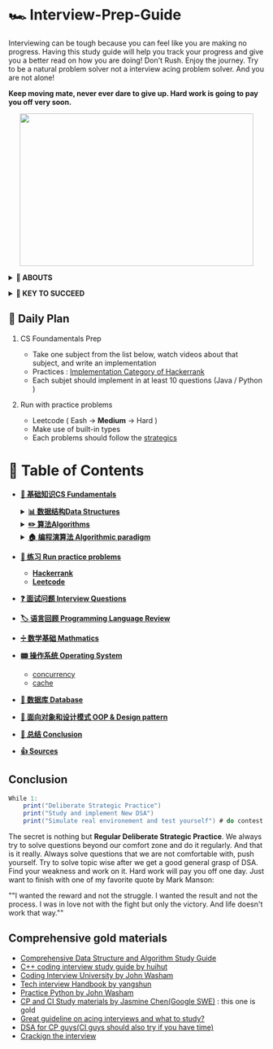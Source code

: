 # 🏎 Interview-Prep-Guide
Interviewing can be tough because you can feel like you are making no progress. Having this study guide will help you track your progress and give you a better read on how you are doing! Don't Rush. Enjoy the journey. Try to be a natural problem solver not a interview acing problem solver. And you are not alone!  

**Keep moving mate, never ever dare to give up. Hard work is going to pay you off very soon.**

<p align="center">
  <img width="460" height="300" src="https://media.giphy.com/media/KWQy384u0Rn9bCvwMa/giphy.gif">
</p>

<b><details><summary>👀 ABOUTS</summary></b>	

🕵 This repository is a summary of the basic knowledge of recruiting job seekers and beginners in the direction of SDE, including programming language, data structure, algorithm, programming paradigm, system, network and other domain knowledge 

Due to my limited level, the knowledge points in the warehouse are from my original, reading notes, books, blog posts, etc. Non-original has been marked with the source, if there is any omission, please issue an issue.
</details>

<b><details><summary>🔑 KEY TO SUCCEED</summary></b>	

## 🏁 Deliberate Strategic : Practice (KEY TO SUCCEED)
- **Retaining Computer Science Knowledge**
1. Review cs fundamentatals and summarize
2. Start doing coding interview questions while you're learning data structures and algorithms. 
3. Review and review 
 
- **Keep Practics**
1. Use Leetcode to practices different problems 
2. Take a break from programming problems for a half hour and go through your flashcards.

## 💻 Coding problem practices
- **Gathering requirements** : consider the constraint for the problem and its edge cases 
- **Problem recognition** : where the right data structures and algorithms fit in
- **Brain storm** : talking your way through the solution like you will in the interview including performance analysis 
- **Testing your solutions**

</details>


## 📅 Daily Plan 
1. CS Foundamentals Prep 
	- Take one subject from the list below, watch videos about that subject, and write an implementation 
	- Practices : [Implementation Category of Hackerrank](https://www.hackerrank.com/domains/algorithms?filters%5Bsubdomains%5D%5B%5D=implementation&badge_type=problem-solving)
	- Each subjet should implement in at least 10 questions (Java / Python )
	
2. Run with practice problems 
	- Leetcode ( Eash -> **Medium** -> Hard )
	- Make use of built-in types
	- Each problems should follow the [strategics](https://github.com/waiyulam/Interview-Prep-Guide/tree/master/Leetcode)

# 📄 Table of Contents 
- [**📖 基础知识CS Fundamentals**](https://github.com/waiyulam/Interview-Prep-Guide/tree/master/BasicsReview)
	<details>
	<summary><b><a href="https://github.com/waiyulam/Interview-Prep-Guide/tree/master/BasicsReview/datastructure">📊 数据结构Data Structures</a></b></summary>
	<br>

	- [数组 Arrays](https://github.com/waiyulam/Interview-Prep-Guide/tree/master/BasicsReview/datastructure#Arrays)
	- [链式结构 Linked List（TODO)](https://github.com/waiyulam/Interview-Prep-Guide/tree/master/BasicsReview/datastructure#Linked-Lists)
	- [栈和队列 Stacks & Queues &Double-ended Queue （TODO)](https://github.com/waiyulam/Interview-Prep-Guide/tree/master/BasicsReview/datastructure#Stacks-and-Queues)
	- [哈希表 Hash Tables（TODO)](https://github.com/waiyulam/Interview-Prep-Guide/tree/master/BasicsReview/datastructure#Hash-Table)
	- [树 Trees（TODO)](https://github.com/waiyulam/Interview-Prep-Guide/tree/master/BasicsReview/datastructure#Trees)
	- [字典/前缀树 Trie（TODO)](https://github.com/waiyulam/Interview-Prep-Guide/tree/master/BasicsReview/datastructure#Tries)
	- [堆/优先队列Heaps&Priority Queue（TODO)](https://github.com/waiyulam/Interview-Prep-Guide/tree/master/BasicsReview/datastructure#Heap&PriorityQueue&Binary-Heap)
	- [图 Graphs（TODO)](https://github.com/waiyulam/Interview-Prep-Guide/tree/master/BasicsReview/datastructure#Graphs)
	- [Others（TODO)](https://github.com/waiyulam/Interview-Prep-Guide/tree/master/BasicsReview/datastructure#Others-DS)

	</details>
	
	<details>
	<summary><b><a href="https://github.com/waiyulam/Interview-Prep-Guide/tree/master/BasicsReview/algorithms">✏️  算法Algorithms</a></b></summary>
	<br>

	- [介绍 Introduction to Algorithms](https://github.com/waiyulam/Interview-Prep-Guide/tree/master/BasicsReview/algorithms)
		- [时间空间复杂度 Time&Space Complexity](https://github.com/waiyulam/Interview-Prep-Guide/tree/master/BasicsReview/algorithms#Time-and-Space-Complexity)
		- [递归&迭代 Recursion](https://github.com/waiyulam/Interview-Prep-Guide/tree/master/BasicsReview/algorithms#Recursion-and-analysis-of-recurrence-relations)
		- [NP问题 NP problem (TODO)](https://github.com/waiyulam/Interview-Prep-Guide/tree/master/BasicsReview/algorithms#NP-program)
	- [搜索 Searching  (TODO)](https://github.com/waiyulam/Interview-Prep-Guide/tree/master/BasicsReview/algorithms/search)
	- [排序 Sorting   (TODO)](https://github.com/waiyulam/Interview-Prep-Guide/tree/master/BasicsReview/algorithms/sorting)
	- [图论 Graph Theory   (TODO)](https://github.com/waiyulam/Interview-Prep-Guide/tree/master/BasicsReview/algorithms/graphtheory)
	- [字符串处理 String Manipulation  (TODO)](https://github.com/waiyulam/Interview-Prep-Guide/tree/master/BasicsReview/algorithms/stringManipulation)
	- [二进制处理 Bit Manipulation   (TODO)](https://github.com/waiyulam/Interview-Prep-Guide/tree/master/BasicsReview/algorithms/bitManipulation)

	</details>
	
	<details>
	<summary><b><a href="https://github.com/waiyulam/Interview-Prep-Guide/tree/master/BasicsReview/paradigm">🏠 编程演算法 Algorithmic paradigm</a></b></summary>
	<br>

	- [分治法 Divide and Conquer](https://github.com/waiyulam/Interview-Prep-Guide/tree/master/BasicsReview/paradigm#Divide-and-Conquer-algorithms)
	- [贪婪演算法 Greedy Algorithms](https://github.com/waiyulam/Interview-Prep-Guide/tree/master/BasicsReview/paradigm#Greedy-Algorithms)
	- [回溯法&分枝界限法 Backtracking & Branch and Bound](https://github.com/waiyulam/Interview-Prep-Guide/tree/master/BasicsReview/paradigm#Backtracking)
	- [动态规划 Big Guy: Dynamic Programming and memoization 😭（TODO)](https://github.com/waiyulam/Interview-Prep-Guide/tree/master/BasicsReview/paradigm#Dynamic-Programming-and-memoization)

	</details>
	
	
- [**🧯 练习 Run practice problems**]()
	* [**Hackerrank**]()
	* [**Leetcode**]()
	
- [**❓ 面试问题 Interview Questions**]()

- [**🏷 语言回顾 Programming Language Review**]()

- [**➗ 数学基础 Mathmatics**]()

- [**📟 操作系统 Operating System**]()
	+ [concurrency]()
	+ [cache]()
- [**💾 数据库 Database**]()

- [**📏 面向对象和设计模式 OOP & Design pattern**]()

- [**🍭 总结 Conclusion**](#Conclusion)

- [**👍 Sources**](#Comprehensive-gold-materials)

## Conclusion
```java 
While 1:
	print("Deliberate Strategic Practice")
	print("Study and implement New DSA")
	print("Simulate real environement and test yourself") # do contest, contest and contest
```
The secret is nothing but **Regular Deliberate Strategic Practice**. We always try to solve questions beyond our comfort zone and do it regularly. And that is it really. Always solve questions that we are not comfortable with, push yourself. Try to solve topic wise after we get a good general grasp of DSA. Find your weakness and work on it. Hard work will pay you off one day. Just want to finish with one of my favorite quote by Mark Manson:

""I wanted the reward and not the struggle. I wanted the result and not the process. I was in love not with the fight but only the victory. And life doesn't work that way.""

## Comprehensive gold materials
  -  [Comprehensive Data Structure and Algorithm Study Guide](https://leetcode.com/discuss/general-discussion/494279/comprehensive-data-structure-and-algorithm-study-guide)
  -  [C++ coding interview study guide by huihut](https://github.com/huihut/interview)
  -  [Coding Interview University by John Washam](https://github.com/jwasham/coding-interview-university)
  -  [Tech interview Handbook by yangshun](https://yangshun.github.io/tech-interview-handbook/algorithms/array)
  -  [Practice Python by John Washam](https://github.com/jwasham/practice-python)
  -  [CP and CI Study materials by Jasmine Chen(Google SWE)](https://github.com/lnishan/awesome-competitive-programming) : this one is gold
  -  [Great guideline on acing interviews and what to study?](https://medium.com/@nick.ciubotariu/ace-the-coding-interview-every-time-d169ce1fd3fc)
  -  [DSA for CP guys(CI guys should also try if you have time)](http://cp-algorithms.com/)
  -  [Crackign the interview](https://www.youtube.com/playlist?list=PLX6IKgS15Ue02WDPRCmYKuZicQHit9kFt)
